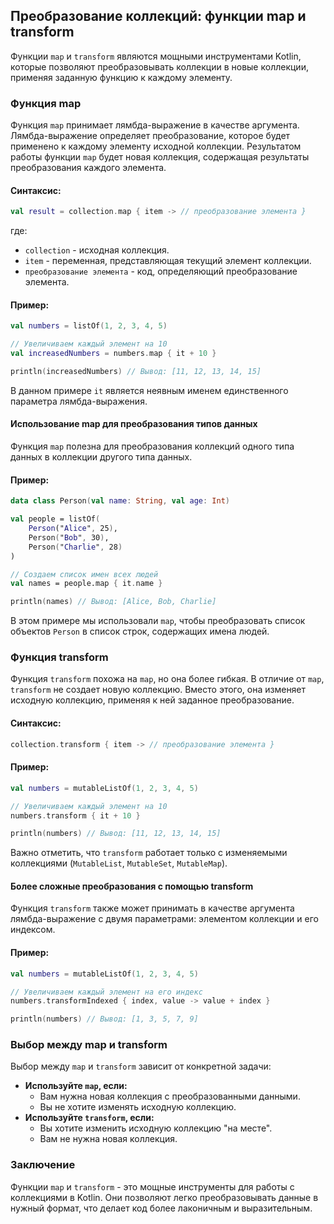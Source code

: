 ## Преобразование коллекций: функции map и transform

Функции `map` и `transform` являются мощными инструментами Kotlin, которые позволяют преобразовывать коллекции в новые коллекции, применяя заданную функцию к каждому элементу.

### Функция map

Функция `map` принимает лямбда-выражение в качестве аргумента. Лямбда-выражение определяет преобразование, которое будет применено к каждому элементу исходной коллекции. Результатом работы функции `map` будет новая коллекция, содержащая результаты преобразования каждого элемента.

#### Синтаксис:

```kotlin
val result = collection.map { item -> // преобразование элемента }
```

где:

* `collection` - исходная коллекция.
* `item` - переменная, представляющая текущий элемент коллекции.
* `преобразование элемента` - код, определяющий преобразование элемента.

#### Пример:

```kotlin
val numbers = listOf(1, 2, 3, 4, 5)

// Увеличиваем каждый элемент на 10
val increasedNumbers = numbers.map { it + 10 }

println(increasedNumbers) // Вывод: [11, 12, 13, 14, 15]
```

В данном примере `it` является неявным именем единственного параметра лямбда-выражения.

#### Использование map для преобразования типов данных

Функция `map` полезна для преобразования коллекций одного типа данных в коллекции другого типа данных. 

#### Пример:

```kotlin
data class Person(val name: String, val age: Int)

val people = listOf(
    Person("Alice", 25),
    Person("Bob", 30),
    Person("Charlie", 28)
)

// Создаем список имен всех людей
val names = people.map { it.name }

println(names) // Вывод: [Alice, Bob, Charlie]
```

В этом примере мы использовали `map`, чтобы преобразовать список объектов `Person` в список строк, содержащих имена людей.

### Функция transform

Функция `transform` похожа на `map`, но она более гибкая. В отличие от `map`, `transform` не создает новую коллекцию. Вместо этого, она изменяет исходную коллекцию, применяя к ней заданное преобразование.

#### Синтаксис:

```kotlin
collection.transform { item -> // преобразование элемента }
```

#### Пример:

```kotlin
val numbers = mutableListOf(1, 2, 3, 4, 5)

// Увеличиваем каждый элемент на 10
numbers.transform { it + 10 }

println(numbers) // Вывод: [11, 12, 13, 14, 15]
```

Важно отметить, что `transform` работает только с изменяемыми коллекциями (`MutableList`, `MutableSet`, `MutableMap`).

#### Более сложные преобразования с помощью transform

Функция `transform` также может принимать в качестве аргумента лямбда-выражение с двумя параметрами: элементом коллекции и его индексом. 

#### Пример:

```kotlin
val numbers = mutableListOf(1, 2, 3, 4, 5)

// Увеличиваем каждый элемент на его индекс
numbers.transformIndexed { index, value -> value + index }

println(numbers) // Вывод: [1, 3, 5, 7, 9]
```

### Выбор между map и transform

Выбор между `map` и `transform` зависит от конкретной задачи:

* **Используйте `map`, если:**
    * Вам нужна новая коллекция с преобразованными данными.
    * Вы не хотите изменять исходную коллекцию.
* **Используйте `transform`, если:**
    * Вы хотите изменить исходную коллекцию "на месте".
    * Вам не нужна новая коллекция.

### Заключение

Функции `map` и `transform` - это мощные инструменты для работы с коллекциями в Kotlin. Они позволяют легко преобразовывать данные в нужный формат, что делает код более лаконичным и выразительным. 
